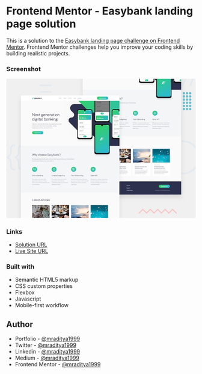 # Frontend Mentor - Easybank landing page solution

This is a solution to the [Easybank landing page challenge on Frontend Mentor](https://www.frontendmentor.io/challenges/easybank-landing-page-WaUhkoDN). Frontend Mentor challenges help you improve your coding skills by building realistic projects.

### Screenshot

[![Design preview for the Easybank landing page coding challenge](./design/desktop-preview.jpg)](https://fm-30-easybank-landing-page.netlify.app)

### Links

- [Solution URL](https://www.frontendmentor.io/solutions/easybank-landing-page-EEytauxlFF)
- [Live Site URL](https://fm-30-easybank-landing-page.netlify.app)

### Built with

- Semantic HTML5 markup
- CSS custom properties
- Flexbox
- Javascript
- Mobile-first workflow

## Author

- Portfolio - [@mraditya1999](https://www.adityayadav.live)
- Twitter - [@mraditya1999](https://twitter.com/mraditya1999)
- Linkedin - [@mraditya1999](https://www.linkedin.com/in/mraditya1999/)
- Medium - [@mraditya1999](https://medium.com/@mraditya1999)
- Frontend Mentor - [@mraditya1999](https://www.frontendmentor.io/profile/Aditya-oss-creator)
